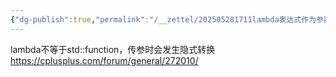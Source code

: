 ```yaml
---
{"dg-publish":true,"permalink":"/__zettel/202505281711lambda表达式作为参数传递/","title":202505281711,"tags":["lambda","cpp","pitfalls"],"created":"2025-05-28T17:11:54+08:00"}
---
```


lambda不等于std::function，传参时会发生隐式转换
https://cplusplus.com/forum/general/272010/